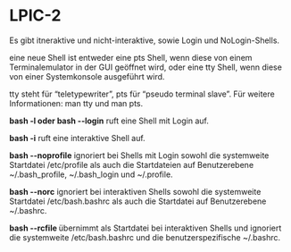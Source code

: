 # LPIC-2

Es gibt itneraktive und nicht-interaktive, sowie Login und NoLogin-Shells.

eine neue Shell ist entweder eine pts Shell, wenn diese von
einem Terminalemulator in der GUI geöffnet wird, oder eine tty Shell, wenn diese von einer
Systemkonsole ausgeführt wird.

tty steht für “teletypewriter”, pts für “pseudo terminal slave”. Für weitere
Informationen: man tty und man pts.

**bash -l oder bash --login**
ruft eine Shell mit Login auf.

**bash -i**
ruft eine interaktive Shell auf.

**bash --noprofile**
ignoriert bei Shells mit Login sowohl die systemweite Startdatei /etc/profile als auch die
Startdateien auf Benutzerebene ~/.bash_profile, ~/.bash_login und ~/.profile.

**bash --norc**
ignoriert bei interaktiven Shells sowohl die systemweite Startdatei /etc/bash.bashrc als
auch die Startdatei auf Benutzerebene ~/.bashrc.

**bash --rcfile <file>**
übernimmt <file> als Startdatei bei interaktiven Shells und ignoriert die systemweite
/etc/bash.bashrc und die benutzerspezifische ~/.bashrc.
